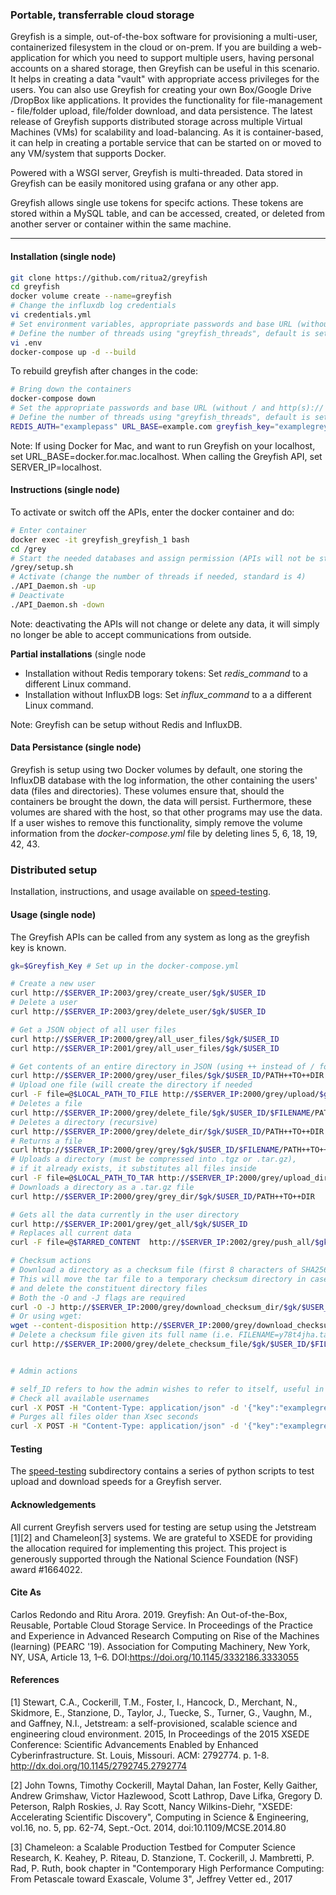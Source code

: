 ### Portable, transferrable cloud storage

Greyfish is a simple, out-of-the-box software for provisioning a multi-user, containerized filesystem in the cloud or on-prem. If you are building a web-application for which you need to support multiple users, having personal accounts on a shared storage, then Greyfish can be useful in this scenario. It helps in creating a data "vault" with appropriate access privileges for the users. You can also use Greyfish for creating your own Box/Google Drive /DropBox like applications. It provides the functionality for file-management - file/folder upload, file/folder download, and data persistence. The latest release of Greyfish supports distributed storage across multiple Virtual Machines (VMs) for scalability and load-balancing. As it is container-based, it can help in creating a portable service that can be started on or moved to any VM/system that supports Docker.

Powered with a WSGI server, Greyfish is multi-threaded. Data stored in Greyfish can be easily monitored using grafana or any other app.  


Greyfish allows single use tokens for specifc actions. These tokens are stored within a MySQL table, and can be accessed, created, or deleted from  another server or container within the same machine.


--------------

#### Installation (single node)

```bash
git clone https://github.com/ritua2/greyfish
cd greyfish
docker volume create --name=greyfish
# Change the influxdb log credentials
vi credentials.yml
# Set environment variables, appropriate passwords and base URL (without / and http(s)://
# Define the number of threads using "greyfish_threads", default is set to 4
vi .env
docker-compose up -d --build
```

To rebuild greyfish after changes in the code:
```bash
# Bring down the containers
docker-compose down
# Set the appropriate passwords and base URL (without / and http(s)://
# Define the number of threads using "greyfish_threads", default is set to 4
REDIS_AUTH="examplepass" URL_BASE=example.com greyfish_key="examplegrey" docker-compose up -d --build
```


Note: If using Docker for Mac, and want to run Greyfish on your localhost, set URL_BASE=docker.for.mac.localhost. When calling the Greyfish API, set SERVER_IP=localhost.


#### Instructions (single node)

To activate or switch off the APIs, enter the docker container and do:  

```bash
# Enter container
docker exec -it greyfish_greyfish_1 bash
cd /grey
# Start the needed databases and assign permission (APIs will not be started)
/grey/setup.sh
# Activate (change the number of threads if needed, standard is 4)
./API_Daemon.sh -up
# Deactivate
./API_Daemon.sh -down
```

Note: deactivating the APIs will not change or delete any data, it will simply no longer be able to accept communications from outside.


**Partial installations** (single node

* Installation without Redis temporary tokens: Set *redis_command* to a different Linux command.
* Installation without InfluxDB logs: Set *influx_command* to a a different Linux command.

Note: Greyfish can be setup without Redis and InfluxDB.


#### Data Persistance (single node)

Greyfish is setup using two Docker volumes by default, one storing the InfluxDB database with the log information, the other
containing the users' data (files and directories). These volumes ensure that, should the containers be brought the down,
the data will persist.
Furthermore, these volumes are shared with the host, so that other programs may use the data.  
If a user wishes to remove this functionality, simply remove the volume information from the *docker-compose.yml* file by
deleting lines 5, 6, 18, 19, 42, 43.



### Distributed setup

Installation, instructions, and usage available on [speed-testing](./cloud-distributed).



#### Usage (single node)

The Greyfish APIs can be called from any system as long as the greyfish key is known.  


```bash
gk=$Greyfish_Key # Set up in the docker-compose.yml

# Create a new user
curl http://$SERVER_IP:2003/grey/create_user/$gk/$USER_ID
# Delete a user
curl http://$SERVER_IP:2003/grey/delete_user/$gk/$USER_ID

# Get a JSON object of all user files
curl http://$SERVER_IP:2000/grey/all_user_files/$gk/$USER_ID
curl http://$SERVER_IP:2001/grey/all_user_files/$gk/$USER_ID

# Get contents of an entire directory in JSON (using ++ instead of / for paths)
curl http://$SERVER_IP:2000/grey/user_files/$gk/$USER_ID/PATH++TO++DIR
# Upload one file (will create the directory if needed
curl -F file=@$LOCAL_PATH_TO_FILE http://$SERVER_IP:2000/grey/upload/$gk/$USER_ID/PATH++TO++DIR
# Deletes a file
curl http://$SERVER_IP:2000/grey/delete_file/$gk/$USER_ID/$FILENAME/PATH++TO++DIR
# Deletes a directory (recursive)
curl http://$SERVER_IP:2000/grey/delete_dir/$gk/$USER_ID/PATH++TO++DIR
# Returns a file
curl http://$SERVER_IP:2000/grey/grey/$gk/$USER_ID/$FILENAME/PATH++TO++DIR
# Uploads a directory (must be compressed into .tgz or .tar.gz),
# if it already exists, it substitutes all files inside
curl -F file=@$LOCAL_PATH_TO_TAR http://$SERVER_IP:2000/grey/upload_dir/$gk/$USER_ID/PATH++TO++DIR
# Downloads a directory as a .tar.gz file
curl http://$SERVER_IP:2000/grey/grey_dir/$gk/$USER_ID/PATH++TO++DIR

# Gets all the data currently in the user directory
curl http://$SERVER_IP:2001/grey/get_all/$gk/$USER_ID
# Replaces all current data
curl -F file=@$TARRED_CONTENT  http://$SERVER_IP:2002/grey/push_all/$gk/$USER_ID

# Checksum actions
# Download a directory as a checksum file (first 8 characters of SHA256 checksum + tar.gz)
# This will move the tar file to a temporary checksum directory in case it needs to be checked later
# and delete the constituent directory files
# Both the -O and -J flags are required
curl -O -J http://$SERVER_IP:2000/grey/download_checksum_dir/$gk/$USER_ID/PATH++TO++DIR
# Or using wget:
wget --content-disposition http://$SERVER_IP:2000/grey/download_checksum_dir/$gk/$USER_ID/PATH++TO++DIR
# Delete a checksum file given its full name (i.e. FILENAME=y78t4jha.tar.gz) 
curl http://$SERVER_IP:2000/grey/delete_checksum_file/$gk/$USER_ID/$FILENAME


# Admin actions

# self_ID refers to how the admin wishes to refer to itself, useful in case of using temporary tokens
# Check all available usernames
curl -X POST -H "Content-Type: application/json" -d '{"key":"examplegrey", "self_ID":"admin1"}' http://$SERVER_IP:2004/grey/admin/users/usernames/all
# Purges all files older than Xsec seconds
curl -X POST -H "Content-Type: application/json" -d '{"key":"examplegrey", "self_ID":"admin1"}' http://$SERVER_IP:2004/grey/admin/purge/olderthan/$Xsec
``` 



#### Testing

The [speed-testing](./speed-testing) subdirectory contains a series of python scripts to test upload and download speeds for a Greyfish server.



#### Acknowledgements

All current Greyfish servers used for testing are setup using the Jetstream \[1\]\[2\] and Chameleon\[3\] systems. We are grateful to XSEDE for providing the allocation required for implementing this project. This project is generously supported through the National Science Foundation (NSF) award \#1664022.  

#### Cite As

Carlos Redondo and Ritu Arora. 2019. Greyfish: An Out-of-the-Box, Reusable, Portable Cloud Storage Service. In Proceedings of the Practice and Experience in Advanced Research Computing on Rise of the Machines (learning) (PEARC '19). Association for Computing Machinery, New York, NY, USA, Article 13, 1–6. DOI:https://doi.org/10.1145/3332186.3333055

#### References

\[1\] Stewart, C.A., Cockerill, T.M., Foster, I., Hancock, D., Merchant, N., Skidmore, E., Stanzione, D., Taylor, J., Tuecke, S., Turner, G., Vaughn, M., and Gaffney, N.I., Jetstream: a self-provisioned, scalable science and engineering cloud environment. 2015, In Proceedings of the 2015 XSEDE Conference: Scientific Advancements Enabled by Enhanced Cyberinfrastructure. St. Louis, Missouri.  ACM: 2792774.  p. 1-8. http://dx.doi.org/10.1145/2792745.2792774 


\[2\] John Towns, Timothy Cockerill, Maytal Dahan, Ian Foster, Kelly Gaither, Andrew Grimshaw, Victor Hazlewood, Scott Lathrop, Dave Lifka, Gregory D. Peterson, Ralph Roskies, J. Ray Scott, Nancy Wilkins-Diehr, "XSEDE: Accelerating Scientific Discovery", Computing in Science & Engineering, vol.16, no. 5, pp. 62-74, Sept.-Oct. 2014, doi:10.1109/MCSE.2014.80


\[3\] Chameleon: a Scalable Production Testbed for Computer Science Research, K. Keahey, P. Riteau, D. Stanzione, T. Cockerill, J. Mambretti, P. Rad, P. Ruth,	book chapter in "Contemporary High Performance Computing: From Petascale toward Exascale, Volume 3",  Jeffrey Vetter ed., 2017 


